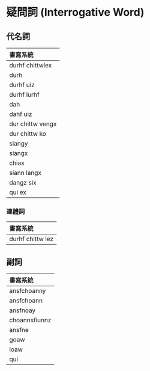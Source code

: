 # 疑問詞 (Interrogative Word)

## 代名詞

| 書寫系統 |
| :--- |
| durhf chittwlex |
| durh |
| durhf uiz |
| durhf lurhf |
| dah |
| dahf uiz |
| dur chittw vengx |
| dur chittw ko |
| siangy |
| siangx |
| chiax |
| siann langx |
| dangz six |
| qui ex |

### 連體詞

| 書寫系統 |
| :--- |
| durhf chittw lez |

## 副詞

| 書寫系統 |
| :--- |
| ansfchoanny |
| ansfchoann |
| ansfnoay |
| choannsfiunnz |
| ansfne |
| goaw |
| loaw |
| qui |
